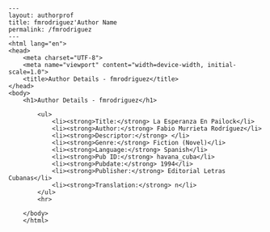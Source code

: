 
    ---
    layout: authorprof
    title: fmrodriguez'Author Name 
    permalink: /fmrodriguez
    ---
    <html lang="en">
    <head>
        <meta charset="UTF-8">
        <meta name="viewport" content="width=device-width, initial-scale=1.0">
        <title>Author Details - fmrodriguez</title>
    </head>
    <body>
        <h1>Author Details - fmrodriguez</h1>
        
            <ul>
                <li><strong>Title:</strong> La Esperanza En Pailock</li>
                <li><strong>Author:</strong> Fabio Murrieta Rodríguez</li>
                <li><strong>Descriptor:</strong> </li>
                <li><strong>Genre:</strong> Fiction (Novel)</li>
                <li><strong>Language:</strong> Spanish</li>
                <li><strong>Pub ID:</strong> havana_cuba</li>
                <li><strong>Pubdate:</strong> 1994</li>
                <li><strong>Publisher:</strong> Editorial Letras Cubanas</li>
                <li><strong>Translation:</strong> n</li>
            </ul>
            <hr>
            
        </body>
        </html>
        